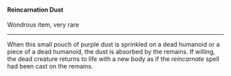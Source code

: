 #### Reincarnation Dust

Wondrous item, very rare

---

When this small pouch of purple dust is sprinkled on a dead humanoid or a piece of a dead humanoid, the dust is absorbed by the remains. If willing, the dead creature returns to life with a new body as if the *reincarnate* spell had been cast on the remains.